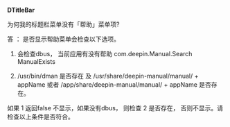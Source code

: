 

**DTitleBar**



为何我的标题栏菜单没有「帮助」菜单项?



答 ： 是否显示帮助菜单会检查以下选项。

1. 会检查dbus， 当前应用有没有帮助 com.deepin.Manual.Search     ManualExists

2. /usr/bin/dman 是否存在 及 /usr/share/deepin-manual/manual/ + appName 或者 /app/share/deepin-manual/manual/ + appName 是否存在。

如果 1 返回false 不显示，如果没有dbus， 则检查 2 是否存在， 否则不显示。请检查以上条件是否符合。